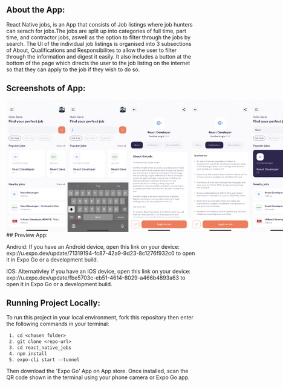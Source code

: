 ## About the App:

React Native jobs, is an App that consists of Job listings where job hunters can serach for jobs.The jobs are split up into categories of full time, part time, and contractor jobs, aswell as the option to filter through the jobs by search. The UI of the individual job listings is organised into 3 subsections of About, Qualifications and Responsibilites to allow the user to filter through the information and digest it easily. It also includes a button at the bottom of the page which directs the user to the job listing on the internet so that they can apply to the job if they wish to do so.

## Screenshots of App:
<div style="display: flex; flex-direction: row;">
<img src="/assets/images/IMG_6173.PNG" height="350" width="180" >
<img src="/assets/images/IMG_6174.PNG" height="350" width="180" >
<img src="/assets/images/IMG_6176.PNG" height="350" width="180" >
<img src="/assets/images/IMG_6177.PNG" height="350" width="180" >
<img src="/assets/images/IMG_6178.PNG" height="350" width="180" >
</div>
## Preview App:

Android:
If you have an Android device, open this link on your device:
exp://u.expo.dev/update/71319194-fc87-42a9-9d23-8c1276f932c0
to open it in Expo Go or a development build.

IOS:
Alternativley if you have an IOS device, open this link on your device:
exp://u.expo.dev/update/fbe5703c-eb51-4614-8029-a466b4893a63
to open it in Expo Go or a development build.

## Running Project Locally:

To run this project in your local environment, fork this repository then enter the following commands in your terminal:

```
 1. cd <chosen folder>
 2. git clone <repo-url>
 3. cd react_native_jobs
 4. npm install
 5. expo-cli start --tunnel
```
 Then download the 'Expo Go' App on App store. Once installed, scan the QR code shown in the terminal using your phone camera or Expo Go app.


